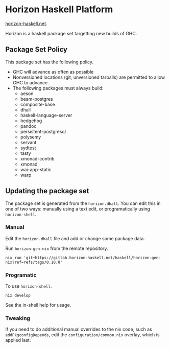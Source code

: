 # Horizon Haskell Platform

[horizon-haskell.net](https://horizon-haskell.net).

Horizon is a haskell package set targetting new builds of GHC.

## Package Set Policy

This package set has the following policy.

* GHC will advance as often as possible
* Nonversioned locations (git, unversioned tarballs) are permitted to allow
  GHC to advance.
* The following packages must always build:
  * aeson
  * beam-postgres
  * composite-base
  * dhall
  * haskell-language-server
  * hedgehog
  * pandoc
  * persistent-postgresql
  * polysemy
  * servant
  * sydtest
  * tasty
  * xmonad-contrib
  * xmonad
  * wai-app-static
  * warp

## Updating the package set

The package set is generated from the `horizon.dhall`. You can edit this in one
of two ways: manually using a text edit, or programatically using
`horizon-shell`.

### Manual

Edit the `horizon.dhall` file and add or change some package data.

Run `horizon-gen-nix` from the remote repository.

```
nix run 'git+https://gitlab.horizon-haskell.net/haskell/horizon-gen-nix?ref=refs/tags/0.10.0'
```

### Programatic

To use `horizon-shell`.

```
nix develop
```

See the in-shell help for usage.

### Tweaking

If you need to do additional manual overrides to the nix code, such as
`addPkgconfigDepends`, edit the `configuration/common.nix` overlay, which is
applied last.
